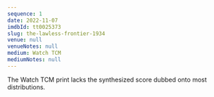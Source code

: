 ```yaml
---
sequence: 1
date: 2022-11-07
imdbId: tt0025373
slug: the-lawless-frontier-1934
venue: null
venueNotes: null
medium: Watch TCM
mediumNotes: null
---
```


The Watch TCM print lacks the synthesized score dubbed onto most distributions.
